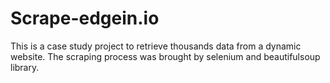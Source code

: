 # Scrape-edgein.io
This is a case study project to retrieve thousands data from a dynamic website. The scraping process was brought by selenium and beautifulsoup library. 
